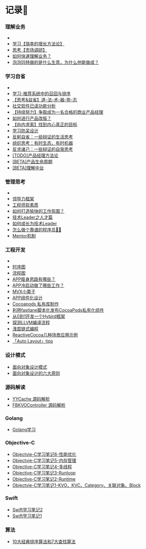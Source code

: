 # 记录📝

### 理解业务

- 
- [学习【瑞幸的增长方法论】](https://github.com/BrooksWon/Blogs/blob/master/business/%E5%AD%A6%E4%B9%A0%E3%80%90%E7%91%9E%E5%B9%B8%E7%9A%84%E5%A2%9E%E9%95%BF%E6%96%B9%E6%B3%95%E8%AE%BA%E3%80%91%2020220528-0531.md)
- [思考【市场调研】](https://github.com/BrooksWon/Blogs/blob/master/business/%E5%B8%82%E5%9C%BA%E8%B0%83%E7%A0%94.md)
- [如何快速理解业务？](https://github.com/BrooksWon/Blogs/blob/master/think/product/%E5%A6%82%E4%BD%95%E5%BF%AB%E9%80%9F%E7%90%86%E8%A7%A3%E4%B8%9A%E5%8A%A1%EF%BC%9F.md)
- [泡泡玛特做的是什么生意，为什么他能做成？](https://github.com/BrooksWon/Blogs/blob/master/business/%E6%B3%A1%E6%B3%A1%E7%8E%9B%E7%89%B9%E5%81%9A%E7%9A%84%E6%98%AF%E4%BB%80%E4%B9%88%E7%94%9F%E6%84%8F%EF%BC%8C%E4%B8%BA%E4%BB%80%E4%B9%88%E4%BB%96%E8%83%BD%E5%81%9A%E6%88%90%EF%BC%9F.md)

### 学习自省

- 
- [学习-推荐系统中的召回与排序](https://github.com/BrooksWon/Blogs/blob/master/think/product/%E5%AD%A6%E4%B9%A0-%E6%8E%A8%E8%8D%90%E7%B3%BB%E7%BB%9F%E4%B8%AD%E7%9A%84%E5%8F%AC%E5%9B%9E%E4%B8%8E%E6%8E%92%E5%BA%8F.md)
- [【思考&自省】道-法-术-器-势-志](https://github.com/BrooksWon/Blogs/blob/master/think/product/%E3%80%90%E6%80%9D%E8%80%83%26%E8%87%AA%E7%9C%81%E3%80%91%E9%81%93-%E6%B3%95-%E6%9C%AF-%E5%99%A8-%E5%8A%BF-%E5%BF%97.md)
- [社交软件已读功能分析](https://github.com/BrooksWon/Blogs/blob/master/think/product/%E7%A4%BE%E4%BA%A4%E8%BD%AF%E4%BB%B6%E5%B7%B2%E8%AF%BB%E5%8A%9F%E8%83%BD%E5%88%86%E6%9E%90.md)
- [【持续努力】争取成为一名合格的商业产品经理](https://github.com/BrooksWon/Blogs/blob/master/think/product/%E3%80%90%E6%8C%81%E7%BB%AD%E5%8A%AA%E5%8A%9B%E3%80%91%E2%80%94%20%E4%BA%89%E5%8F%96%E6%88%90%E4%B8%BA%E4%B8%80%E5%90%8D%E5%90%88%E6%A0%BC%E7%9A%84%E5%95%86%E4%B8%9A%E4%BA%A7%E5%93%81%E7%BB%8F%E7%90%86.md)
- [如何进行产品改版？](https://github.com/BrooksWon/Blogs/blob/master/think/product/%E5%A6%82%E4%BD%95%E8%BF%9B%E8%A1%8C%E4%BA%A7%E5%93%81%E6%94%B9%E7%89%88%EF%BC%9F.md)
- [【向内求索】找到内心真正的目标](https://github.com/BrooksWon/Blogs/blob/master/think/product/%E3%80%90%E5%90%91%E5%86%85%E6%B1%82%E7%B4%A2%E3%80%91%E6%89%BE%E5%88%B0%E5%86%85%E5%BF%83%E7%9A%84%E7%9C%9F%E6%AD%A3%E7%9B%AE%E6%A0%87%EF%BC%8C%E5%86%B3%E5%AE%9A%E8%87%AA%E5%B7%B1%E7%9A%84%E5%91%BD%E8%BF%90.md)
- [学习防呆设计](https://github.com/BrooksWon/Blogs/blob/master/think/product/%E9%98%B2%E5%91%86%E8%AE%BE%E8%AE%A1%E5%8D%81%E5%A4%A7%E5%8E%9F%E5%88%99%E5%8F%8A%E7%BA%BF%E4%B8%8A%E5%BA%94%E7%94%A8%E5%9C%BA%E6%99%AF%E5%88%86%E6%9E%90.md)
- [反躬自省：一些辩证的生活思考](https://github.com/BrooksWon/Blogs/blob/master/think/product/%E5%8F%8D%E8%BA%AC%E8%87%AA%E7%9C%81%EF%BC%9A%E4%B8%80%E4%BA%9B%E8%BE%A9%E8%AF%81%E7%9A%84%E7%94%9F%E6%B4%BB%E6%80%9D%E8%80%83.md)
- [组织思考：有时生态，有时机器](https://github.com/BrooksWon/Blogs/blob/master/think/product/%E7%BB%84%E7%BB%87%E6%80%9D%E8%80%83%EF%BC%9A%E6%9C%89%E6%97%B6%E7%94%9F%E6%80%81%EF%BC%8C%E6%9C%89%E6%97%B6%E6%9C%BA%E5%99%A8.md)
- [反求诸己：一些辩证的自我思考](https://github.com/BrooksWon/Blogs/blob/master/think/product/%E5%8F%8D%E6%B1%82%E8%AF%B8%E5%B7%B1%EF%BC%9A%E4%B8%80%E4%BA%9B%E8%BE%A9%E8%AF%81%E7%9A%84%E8%87%AA%E6%88%91%E6%80%9D%E8%80%83.md)
- [[TODO]产品经理方法论](https://github.com/BrooksWon/Blogs/blob/master/think/product/%5BTODO%5D%E4%BA%A7%E5%93%81%E7%BB%8F%E7%90%86%E6%96%B9%E6%B3%95%E8%AE%BA.md)
- [[BETA]产品生命周期](https://github.com/BrooksWon/Blogs/blob/master/think/product/README.md)
- [[BETA]理解中台](https://github.com/BrooksWon/Blogs/blob/master/think/zhongtai/README.md)

### 管理思考

- 
- [领导力框架](https://github.com/BrooksWon/Blogs/blob/master/think/product/%E9%A2%86%E5%AF%BC%E5%8A%9B%E6%A1%86%E6%9E%B6.md)
- [工程师软素质](https://github.com/BrooksWon/Blogs/blob/master/think/product/%E5%B7%A5%E7%A8%8B%E5%B8%88%E8%BD%AF%E7%B4%A0%E8%B4%A8.md)
- [如何打造愉快的工作氛围？](https://github.com/BrooksWon/Blogs/blob/master/think/product/%E5%A6%82%E4%BD%95%E6%89%93%E9%80%A0%E6%84%89%E5%BF%AB%E7%9A%84%E5%B7%A5%E4%BD%9C%E6%B0%9B%E5%9B%B4%EF%BC%9F.md)
- [技术Leader之人才篇](https://github.com/BrooksWon/Blogs/blob/master/manager/%E6%8A%80%E6%9C%AFLeader%E4%B9%8B%E4%BA%BA%E6%89%8D%E7%AF%87.md)
- [如何成长为技术Leader](https://github.com/BrooksWon/Blogs/blob/master/manager/%E5%A6%82%E4%BD%95%E6%88%90%E9%95%BF%E4%B8%BA%E6%8A%80%E6%9C%AFLeader.md)
- [怎么做个靠谱的程序员👨‍💻‍](https://github.com/BrooksWon/Blogs/blob/master/manager/%E5%9B%A2%E9%98%9F%E7%AE%A1%E7%90%86%E6%80%9D%E8%80%83%E4%B9%8B%E9%9C%80%E6%B1%82IO%E6%9C%BA%E5%88%B6.md)
- [Mentor机制](https://github.com/BrooksWon/Blogs/blob/master/manager/%E5%9B%A2%E9%98%9F%E7%AE%A1%E7%90%86%E6%80%9D%E8%80%83%E4%B9%8BMentor%E6%9C%BA%E5%88%B6.md)

### 工程开发

- 
- [时序图](https://github.com/BrooksWon/Blogs/blob/master/dev/%E6%97%B6%E5%BA%8F%E5%9B%BE.md)
- [流程图](https://github.com/BrooksWon/Blogs/blob/master/dev/%E6%B5%81%E7%A8%8B%E5%9B%BE.md)
- [APP瘦身思路有哪些？](https://github.com/BrooksWon/Blogs/blob/master/dev/App%20Thin/App%E7%98%A6%E8%BA%AB%E6%80%9D%E8%B7%AF%E6%9C%89%E5%93%AA%E4%BA%9B%EF%BC%9F.md)
- [APP冷启动做了哪些工作？](https://github.com/BrooksWon/Blogs/blob/master/dev/Cold%20launch/APP%E5%86%B7%E5%90%AF%E5%8A%A8%E5%81%9A%E4%BA%86%E5%93%AA%E4%BA%9B%E5%B7%A5%E4%BD%9C%EF%BC%9F.md)
- [MVX小栗子](https://github.com/BrooksWon/Blogs/blob/master/dev/MVX小栗子/MVX小栗子.md)
- [APP组件化设计](https://github.com/BrooksWon/Blogs/blob/master/dev/APP%E7%BB%84%E4%BB%B6%E5%8C%96%E8%AE%BE%E8%AE%A1.md)
- [Cocoapods 私有库制作](https://github.com/BrooksWon/Blogs/blob/master/dev/Cocoapods%20%E7%A7%81%E6%9C%89%E5%BA%93%E5%88%B6%E4%BD%9C.md)
- [利用fastlane脚本化发布CocoaPods私有化组件](https://github.com/BrooksWon/Blogs/blob/master/dev/%E5%88%A9%E7%94%A8fastlane%E8%84%9A%E6%9C%AC%E5%8C%96%E5%8F%91%E5%B8%83CocoaPods%E7%A7%81%E6%9C%89%E5%8C%96%E7%BB%84%E4%BB%B6.md)
- [从0到1开发一个Hybird框架](https://github.com/BrooksWon/Blogs/blob/master/dev/Hybird%E6%96%B9%E6%A1%88.md)
- [探测LLVM编译流程](https://github.com/BrooksWon/Blogs/blob/master/dev/LLVM%E7%BC%96%E8%AF%91%E6%B5%81%E7%A8%8B.md)
- [浅尝链式编程](https://github.com/BrooksWon/Blogs/blob/master/dev/%E6%B5%85%E5%B0%9D%E9%93%BE%E5%BC%8F%E7%BC%96%E7%A8%8B.md)
- [ReactiveCocoa几种场景应用示例](https://github.com/BrooksWon/Blogs/blob/master/dev/ReactiveCocoa%E5%87%A0%E7%A7%8D%E5%9C%BA%E6%99%AF%E5%BA%94%E7%94%A8%E7%A4%BA%E4%BE%8B.md)
- [「Auto Layout」tips](https://github.com/BrooksWon/Blogs/blob/master/swift/%E3%80%8CAuto%20Layout%E3%80%8Dtips.md)

### 设计模式

- [面向对象设计模式](https://github.com/BrooksWon/Blogs/blob/master/Object-oriented%20design%20pattern/README.md)
- [面向对象设计的六大原则](https://github.com/BrooksWon/Blogs/blob/master/Object-oriented%20design%20pattern/%E9%9D%A2%E5%90%91%E5%AF%B9%E8%B1%A1%E8%AE%BE%E8%AE%A1%E7%9A%84%E5%85%AD%E5%A4%A7%E5%8E%9F%E5%88%99/README.md)

### 源码解读

- [YYCache 源码解析](https://github.com/BrooksWon/Blogs/blob/master/3rd/YYCache/%E8%AF%BB%20YYCache.md)
- [FBKVOController 源码解析](https://github.com/BrooksWon/Blogs/blob/master/3rd/FBKVOController/%E8%AF%BB%20FBKVOController.md)

### Golang

- [Golang学习](https://github.com/BrooksWon/Blogs/blob/master/golang/Go%E8%AF%AD%E8%A8%80%E5%AD%A6%E4%B9%A0%E4%B8%8E%E5%BA%94%E7%94%A8.md)

### Objective-C
- [Objectvie-C学习笔记6-性能优化](https://github.com/BrooksWon/Blogs/blob/master/OC/Objectvie-C学习笔记6-性能优化/Objectvie-C学习笔记6-性能优化.md)
- [Objectvie-C学习笔记5-内存管理](https://github.com/BrooksWon/Blogs/blob/master/OC/Objectvie-C学习笔记5-内存管理/Objectvie-C学习笔记5-内存管理.md)
- [Objective-C学习笔记4-多线程](https://github.com/BrooksWon/Blogs/blob/master/OC/Objective-C学习笔记4-多线程/Objective-C学习笔记4-多线程.md)
- [Objective-C学习笔记3-Runloop](https://github.com/BrooksWon/Blogs/blob/master/OC/Objective-C学习笔记3-Runloop/Objective-C学习笔记3-Runloop.md)
- [Objective-C学习笔记2-Runtime](https://github.com/BrooksWon/Blogs/blob/master/OC/Objective-C学习笔记2-Runtime/Objective-C学习笔记2-Runtime.md)
- [Objectvie-C学习笔记1-KVO、KVC、Category、关联对象、Block](https://github.com/BrooksWon/Blogs/blob/master/OC/Objectvie-C学习笔记1-KVO:KVC:Category:关联对象:Block/Objectvie-C学习笔记1-KVO:KVC:Category:关联对象:Block.md)

### Swift
- [Swift学习笔记2](https://github.com/BrooksWon/Blogs/blob/master/swift/Swift%E5%AD%A6%E4%B9%A0%E7%AC%94%E8%AE%B02.md)
- [Swift学习笔记1](https://github.com/BrooksWon/Blogs/blob/master/swift/Swift%E5%AD%A6%E4%B9%A0%E7%AC%94%E8%AE%B01.md)

### 算法

- [10大经典排序算法和7大查找算法](https://github.com/BrooksWon/Blogs/blob/master/algorithm/README.md)

